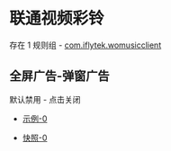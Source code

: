# 联通视频彩铃

存在 1 规则组 - [com.iflytek.womusicclient](/src/apps/com.iflytek.womusicclient.ts)

## 全屏广告-弹窗广告

默认禁用 - 点击关闭

- [示例-0](https://m.gkd.li/57941037/64eb594e-f764-4080-a3e6-620e7174602f)

- [快照-0](https://i.gkd.li/i/14680681)
